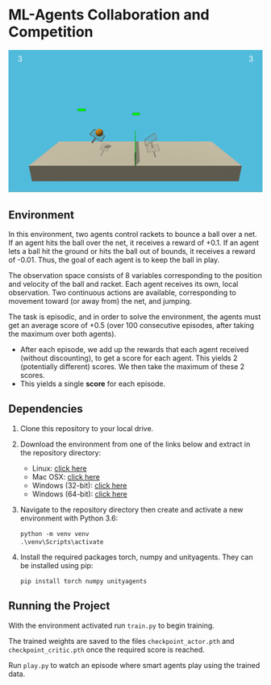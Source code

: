 # ML-Agents Collaboration and Competition
![gif](images/trained.gif)

## Environment
In this environment, two agents control rackets to bounce a ball over a net. If an agent hits the ball over the net, it receives a reward of +0.1. If an agent lets a ball hit the ground or hits the ball out of bounds, it receives a reward of -0.01. Thus, the goal of each agent is to keep the ball in play.

The observation space consists of 8 variables corresponding to the position and velocity of the ball and racket. Each agent receives its own, local observation. Two continuous actions are available, corresponding to movement toward (or away from) the net, and jumping.

The task is episodic, and in order to solve the environment, the agents must get an average score of +0.5 (over 100 consecutive episodes, after taking the maximum over both agents).

- After each episode, we add up the rewards that each agent received (without discounting), to get a score for each agent. This yields 2 (potentially different) scores. We then take the maximum of these 2 scores.
- This yields a single **score** for each episode.

## Dependencies
1. Clone this repository to your local drive.

2. Download the environment from one of the links below and extract in the repository directory:
    - Linux: [click here](https://s3-us-west-1.amazonaws.com/udacity-drlnd/P3/Tennis/Tennis_Linux.zip)
    - Mac OSX: [click here](https://s3-us-west-1.amazonaws.com/udacity-drlnd/P3/Tennis/Tennis.app.zip)
    - Windows (32-bit): [click here](https://s3-us-west-1.amazonaws.com/udacity-drlnd/P3/Tennis/Tennis_Windows_x86.zip)
    - Windows (64-bit): [click here](https://s3-us-west-1.amazonaws.com/udacity-drlnd/P3/Tennis/Tennis_Windows_x86_64.zip)

3. Navigate to the repository directory then create and activate a new environment with Python 3.6:
    ```
    python -m venv venv
    .\venv\Scripts\activate
    ```  

4. Install the required packages torch, numpy and unityagents. They can be installed using pip:
    ```
    pip install torch numpy unityagents
    ```

## Running the Project
With the environment activated run `train.py` to begin training. 

The trained weights are saved to the files `checkpoint_actor.pth` and `checkpoint_critic.pth` once the required score is reached.

Run `play.py` to watch an episode where smart agents play using the trained data.